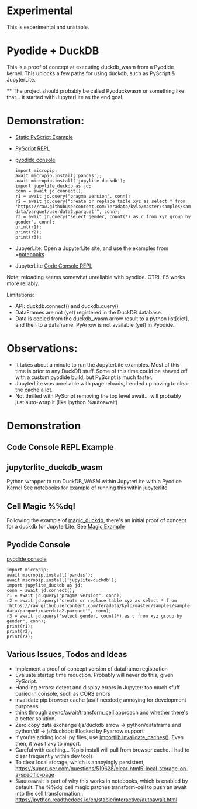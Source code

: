 # Experimental
This is experimental and unstable.

# Pyodide + DuckDB

This is a proof of concept at executing duckdb_wasm from a Pyodide kernel. This unlocks a few paths for using duckdb, such as PyScript & JupyterLite. 

** The project should probably be called Pyoduckwasm or something like that... it started with JupyterLite as the end goal. 

# Demonstration:
- [Static PyScript Example](https://raw.githack.com/iqmo-org/jupylite_duckdb/main/pyscript/pyscript_example.html)
- [PyScript REPL](https://raw.githack.com/iqmo-org/jupylite_duckdb/main/pyscript/pyscript_repl.html)
- [pyodide console](https://pyodide.org/en/stable/console.html)
    ```
    import micropip;
    await micropip.install('pandas');
    await micropip.install('jupylite-duckdb');
    import jupylite_duckdb as jd;
    conn = await jd.connect();
    r1 = await jd.query("pragma version", conn);
    r2 = await jd.query("create or replace table xyz as select * from 'https://raw.githubusercontent.com/Teradata/kylo/master/samples/sample-data/parquet/userdata2.parquet'", conn);
    r3 = await jd.query("select gender, count(*) as c from xyz group by gender", conn);
    print(r1);
    print(r2);
    print(r3);
    ```

- JupyerLite: Open a JupyterLite site, and use the examples from  =[notebooks](https://github.com/iqmo-org/jupylite_duckdb/tree/main/notebooks)
- JupyterLite [Code Console REPL](https://iqmo-org.github.io/jupyterlite_run/repl/?kernel=python&code=print%28%22Installing%20packages%22%29%0A%25pip%20install%20jupylite-duckdb%20--pre%0A%25pip%20install%20plotly%0Aprint%28%22Creating%20DuckDB%20Instance%22%29%0Aimport%20jupylite_duckdb%20as%20duckdb%0Aawait%20duckdb.connect%28%29%0Aprint%28%22Printing%20DuckDB%20Version%22%29%0Adf%20%3D%20await%20duckdb.query%28%22pragma%20version%22%29%0Adisplay%28df%29%0A%0Aimport%20plotly.express%20as%20px%0Ar4%20%3D%20await%20duckdb.query%28%22select%20%2A%20from%20read_csv_auto%28%27https%3A%2F%2Fraw.githubusercontent.com%2Fmwaskom%2Fseaborn-data%2Fmaster%2Firis.csv%27%29%22%29%0Apx.scatter%28r4%2C%20x%3D%22sepal_length%22%2C%20y%3D%22petal_length%22%2C%20color%3D%22species%22%29%0A)

Note: reloading seems somewhat unreliable with pyodide. CTRL-F5 works more reliably. 

Limitations: 
- API: duckdb.connect() and duckdb.query()
- DataFrames are not (yet) registered in the DuckDB database.
- Data is copied from the duckdb_wasm arrow result to a python list[dict], and then to a dataframe. PyArrow is not available (yet) in Pyodide.

# Observations:
- It takes about a minute to run the JupyterLite examples. Most of this time is prior to any DuckDB stuff. Some of this time could be shaved off with a custom pyodide build, but PyScript is much faster.
- JupyterLite was unreliable with page reloads, I ended up having to clear the cache a lot.
- Not thrilled with PyScript removing the top level await... will probably just auto-wrap it (like ipython %autoawait)
# Demonstration
## Code Console REPL Example


## jupyterlite_duckdb_wasm
Python wrapper to run DuckDB_WASM within JupyterLite with a Pyodide Kernel
See [notebooks](https://github.com/iqmo-org/jupylite_duckdb/tree/main/notebooks) for example of running this within [jupyterlite](https://jupyter.org/try-jupyter/lab/)

## Cell Magic %%dql
Following the example of [magic_duckdb](https://github.com/iqmo-org/magic_duckdb), there's an initial proof of concept for a duckdb for JupyterLite. 
See [Magic Example](https://github.com/iqmo-org/jupylite_duckdb/blob/main/notebooks/examples_magics.ipynb)

## Pyodide Console

[pyodide console](https://pyodide.org/en/stable/console.html)

```
import micropip;
await micropip.install('pandas');
await micropip.install('jupylite-duckdb');
import jupylite_duckdb as jd;
conn = await jd.connect();
r1 = await jd.query("pragma version", conn);
r2 = await jd.query("create or replace table xyz as select * from 'https://raw.githubusercontent.com/Teradata/kylo/master/samples/sample-data/parquet/userdata2.parquet'", conn);
r3 = await jd.query("select gender, count(*) as c from xyz group by gender", conn);
print(r1);
print(r2);
print(r3);
```

## Various Issues, Todos and Ideas
- Implement a proof of concept version of dataframe registration
- Evaluate startup time reduction. Probably will never do this, given PyScript. 
- Handling errors: detect and display errors in Jupyter: too much sfuff buried in console, such as CORS errors
- invalidate pip browser cache (as/if needed); annoying for development purposes
- think through async/await/transform_cell approach and whether there's a better solution.
- Zero copy data exchange (js/duckdb arrow -> python/dataframe and python/df -> js/duckdb): Blocked by Pyarrow support
- If you're adding local .py files, use [importlib.invalidate_caches()](https://pyodide.org/en/stable/usage/faq.html#why-can-t-i-import-a-file-i-just-wrote-to-the-file-system). Even then, it was flaky to import.
- Careful with caching... %pip install will pull from browser cache. I had to clear frequently within dev tools
- To clear local storage, which is annoyingly persistent, https://superuser.com/questions/519628/clear-html5-local-storage-on-a-specific-page
- %autoawait is part of why this works in notebooks, which is enabled by default. The %%dql cell magic patches transform-cell to push an await into the cell transformation.: https://ipython.readthedocs.io/en/stable/interactive/autoawait.html
